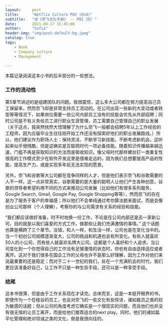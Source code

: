 ```yaml
---
layout:     post
title:      "Netflix Culture P02 (End)"
subtitle:   "读《奈飞文化手册》 -- P02（完）"
date:       2021-04-17 15:45:00
author:     "Sofia"
header-img: "img/post-default-bg.jpeg"
catalog: true
tags:
    - Book
    - Company culture
    - Management

---
```


本篇记录阅读这本小书的后半部分的一些想法。

### 工作的流动性

第5章节讲述的是组建团队的问题。我很震惊，这么多大公司都在努力提高自己员工保留率，然而奈飞却是非常支持员工流动的。在公司出现一些新的大变动或者转型等等情况下，如果岗位需要一些公司内部员工没有的技能会优先从外部招聘；同时公司是不有义务给员工进行职业生涯管理，员工需要自己管理自己的职业发展 （关于这点，我突然恍然大悟理解了为什么奈飞一般都会招聘5年以上工作经验的工程师，因为应届毕业生往往刚开始工作还没有探索好他们的职业发展路线。）所以，他们建议作为职场人士：保持灵活，不断学习新技能，不断考虑新机会。这听起来似乎很残酷，但是这确实是互联网时代一项必备技能。随着知识传播越来越迅速，门槛不再是获取知识的方法而是吸收知识。像父母时代那样螺丝钉一类重复性很高的工作模式至少在软件开发这里是很难走远的，因为我们总想要提高产品的性能，提高生产力，或是实现多年前无法实现的愿景。

另外，奈飞和谷歌等大公司都在竞争同样的人才，但是他们表示奈飞和谷歌需要的人不一样。这一点非常真实，谷歌需要的是大量的聪明人让他们产生各种创意，谷歌的领导者希望利用不同的方式来推动公司发展（比如他们有很多系列服务，Google Search, Gmail, Google Pay, Google Shopping等等），然而奈飞的存在是为了服务于客户的幸福感；所以他们不会单纯通过考你算法题来面试，而是会像创业公司那样（个人理解），考察你的与公司需求有关系的经验和技能。

“我们都应该做好准备，时不时地换一份工作，不论是在公司内部还是去一家新公司，目的就是以我们喜爱的方式工作，做那些让我们充满激情的事情。” 这个话题也算是横跨了三个章节。没错，和人一样，和生活一样，公司也是在变化当中的。当一个初创公司规模逐渐变大，公司的挑战和机遇也会有所变化。有些人就喜欢50人的小公司，而有些人就喜欢名牌大公司。这都是个人喜好和个人追求。当公司变化到一个你觉得自己的工作没有足够激情的状态时，你也有自由选择适应或者离开。这对于我们很多在国企工作的父母也许不是那么好理解，因为工作对他们来说最重要的还是稳定；而对于二十一世纪的我们，处在一个充满机会的时代，我们更应该准备好自己，让工作不只是一种生存手段，还可以是一种享受手段。

### 结尾

这本书很薄，但是由于工作关系现在才读完。总体而言，这是一本挺开眼界的书。即使作为一个在硅谷的员工，也会对奈飞的一些文化有些惊讶，诸如裁员之类的较为敏感的话题；但从公司的角度考虑它确实是一个很现实的问题，而且他们也并没有很无情的让员工离开，而是给他们推荐适合的next play。同时，他们的诸如扁平化管理和绝对坦诚之类的文化，倒是我很向往的。

